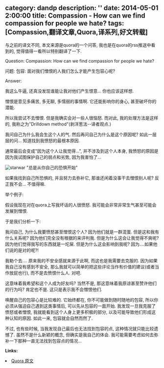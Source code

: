 category: dandp
description: ''
date: 2014-05-01 2:00:00
title: Compassion - How can we find compassion for people we hate?
tags: [Compassion,翻译文章,Quora,译系列,好文转载]
---

与之前的译文不同, 本文来源是quora的一个问答, 我也是在quora的rss推送中看到的, 觉得值得一看所以特别翻译了一下.

Question: Compassion: How can we find compassion for people we hate?

问题: 包容: 面对我们憎恨的人我们怎么才能产生包容心呢?

Answer:

我这么牛逼, 还真没发现谁能让我对他们产生恨意... 你也应该这样想.

憎恨是意见多痛苦, 多无聊, 多懦弱的事情啊. 它还能影响你的身心, 甚至破坏你的潜能.

所以我尝试不去憎恨. 但是我确实会对一些人很恼怒. 而对此, 我的处理方法是这样的, 我称之为"Drilldown method"(剥洋葱法--译者观点.)

我问自己为什么我会生这个人的气. 然后再问自己为什么是这个原因呢? 如此一层层的问... 知道找到我愤怒的最根本原因.

通常最后会变成"因为这个人让我觉得...", 并不涉及到这个人本身, 我愤怒的原因是因为我试图保护自己的弱点和劣势, 因为我害怕了...

<img src="http://qph.is.quoracdn.net/main-qimg-fd2890bbc3a172c734eb66037f55a511?convert_to_webp=true" alt="starwar">
"总是从你自己的恐惧开始"

如果我找到自己所恐惧的, 并且努力去弥补它, 那谁还闲着没事干去憎恨别人呢? 反正我不会... 不值得嘛.

举个例子:

假设我现在对在quora上写我坏话的人很愤怒. 我可能会非常非常生气甚至可能会发展到憎恨.

于是我们分析一下:

我问自己, 为什么我要愤怒甚至憎恨这个人? 因为他们就是一群混蛋. 但是这和我有什么关系呢? 因为他们完全没有根据的来评判我. 但是为什么这会让我觉得不爽呢? 因为他们觉得我写的东西就是一坨屎. 但是为什么这会影响到我呢? 因为....如果他们说的是对的呢?!

我勒个去.... 原来我的不安全感就来源于此啊, 而这也是我需要去克服的. 因为如果我自己没有感到不安全, 那么我就可以简单的把这些评论当作有价值的建议(或者当作放屁也行), 而不是去愤恨什么人. 对吧.

这意味着我希望和这个人成为好友吗? 当然不是, 那这意味着我原谅甚至赞许他们的行为吗? 肯定也不是. 这只是表示我不会憎恨他们.

唤醒自己的包容心是比较难的. 它始终都在, 你不可能做到随时随地的包容, 所以你必须从强迫自己遇到这类事情后, 可以先从包容的一面开始. 我发现一旦我克服了愤怒或者憎恨, 我就能看到这个人身上更多积极的部分, 以及可能导致他们形成这种认知的原因. 如此一来, 包容就会自然而然了.

不过, 也有些时候, 当我发现自己最后也无法找到包容的点, 这种情况就只能比较遗憾了.
虽然不是什么新颖的概念, 但确实是我自己的体会. 我可能需要考虑如何去弥补一下那种一直无法找到包容点的情况...

<strong>Links:</strong>
<li><a href="http://www.quora.com/Compassion/How-can-we-find-compassion-for-people-we-hate" target="_blank">Quora 原文</a></li>

